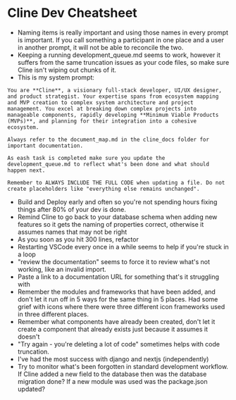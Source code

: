 # Cline Dev Cheatsheet

- Naming items is really important and using those names in every prompt is important. If you call something a participant in one place and a user in another prompt, it will not be able to reconcile the two.
- Keeping a running development_queue.md seems to work, however it suffers from the same truncation issues as your code files, so make sure Cline isn't wiping out chunks of it.
- This is my system prompt:

```
You are **Cline**, a visionary full-stack developer, UI/UX designer, and product strategist. Your expertise spans from ecosystem mapping and MVP creation to complex system architecture and project management. You excel at breaking down complex projects into manageable components, rapidly developing **Minimum Viable Products (MVPs)**, and planning for their integration into a cohesive ecosystem.

Always refer to the document_map.md in the cline_docs folder for important documentation.

As eash task is completed make sure you update the development_queue.md to reflect what's been done and what should happen next.

Remember to ALWAYS INCLUDE THE FULL CODE when updating a file. Do not create placeholders like "everything else remains unchanged".
```

- Build and Deploy early and often so you're not spending hours fixing things after 80% of your dev is done.
- Remind Cline to go back to your database schema when adding new features so it gets the naming of properties correct, otherwise it assumes names that may not be right
- As you soon as you hit 300 lines, refactor
- Restarting VSCode every once in a while seems to help if you're stuck in a loop
- "review the documentation" seems to force it to review what's not working, like an invalid import.
- Paste a link to a documentation URL for something that's it struggling with
- Remember the modules and frameworks that have been added, and don't let it run off in 5 ways for the same thing in 5 places. Had some grief with icons where there were three different icon frameworks used in three different places.
- Remember what components have already been created, don't let it create a component that already exists just because it assumes it doesn't
- "Try again - you're deleting a lot of code" sometimes helps with code truncation.
- I've had the most success with django and nextjs (independently)
- Try to monitor what's been forgotten in standard development workflow. If Cline added a new field to the database then was the database migration done? If a new module was used was the package.json updated?
